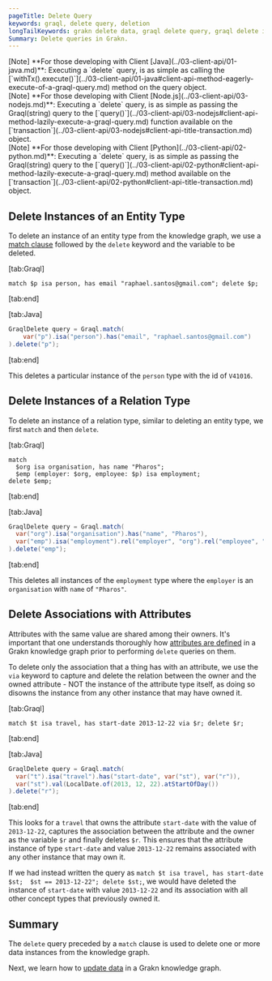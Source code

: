 ```yaml
---
pageTitle: Delete Query
keywords: graql, delete query, deletion
longTailKeywords: grakn delete data, graql delete query, graql delete instances
Summary: Delete queries in Grakn.
---
```


<div class = "note">
[Note]
**For those developing with Client [Java](../03-client-api/01-java.md)**: Executing a `delete` query, is as simple as calling the [`withTx().execute()`](../03-client-api/01-java#client-api-method-eagerly-execute-of-a-graql-query.md) method on the query object.
</div>

<div class = "note">
[Note]
**For those developing with Client [Node.js](../03-client-api/03-nodejs.md)**: Executing a `delete` query, is as simple as passing the Graql(string) query to the [`query()`](../03-client-api/03-nodejs#client-api-method-lazily-execute-a-graql-query.md) function available on the [`transaction`](../03-client-api/03-nodejs#client-api-title-transaction.md) object.
</div>

<div class = "note">
[Note]
**For those developing with Client [Python](../03-client-api/02-python.md)**: Executing a `delete` query, is as simple as passing the Graql(string) query to the [`query()`](../03-client-api/02-python#client-api-method-lazily-execute-a-graql-query.md) method available on the [`transaction`](../03-client-api/02-python#client-api-title-transaction.md) object.
</div>

## Delete Instances of an Entity Type
To delete an instance of an entity type from the knowledge graph, we use a [match clause](../10-query/01-match-clause.md) followed by the `delete` keyword and the variable to be deleted.

<div class="tabs dark">

[tab:Graql]
```graql
match $p isa person, has email "raphael.santos@gmail.com"; delete $p;
```
[tab:end]

[tab:Java]
```java
GraqlDelete query = Graql.match(
    var("p").isa("person").has("email", "raphael.santos@gmail.com")
).delete("p");
```
[tab:end]
</div>

This deletes a particular instance of the `person` type with the id of `V41016`.

## Delete Instances of a Relation Type
To delete an instance of a relation type, similar to deleting an entity type, we first `match` and then `delete`.

<div class="tabs dark">

[tab:Graql]
```graql
match
  $org isa organisation, has name "Pharos";
  $emp (employer: $org, employee: $p) isa employment;
delete $emp;
```
[tab:end]

[tab:Java]
```java
GraqlDelete query = Graql.match(
  var("org").isa("organisation").has("name", "Pharos"),
  var("emp").isa("employment").rel("employer", "org").rel("employee", "p")
).delete("emp");
```
[tab:end]
</div>

This deletes all instances of the `employment` type where the `employer` is an `organisation` with `name` of `"Pharos"`.

## Delete Associations with Attributes
Attributes with the same value are shared among their owners. It's important that one understands thoroughly how [attributes are defined](../09-schema/01-concepts.md#define-an-attribute) in a Grakn knowledge graph prior to performing `delete` queries on them.

To delete only the association that a thing has with an attribute, we use the `via` keyword to capture and delete the relation between the owner and the owned attribute - NOT the instance of the attribute type itself, as doing so disowns the instance from any other instance that may have owned it.

<div class="tabs dark">

[tab:Graql]
```graql
match $t isa travel, has start-date 2013-12-22 via $r; delete $r;
```
[tab:end]

[tab:Java]
```java
GraqlDelete query = Graql.match(
  var("t").isa("travel").has("start-date", var("st"), var("r")),
  var("st").val(LocalDate.of(2013, 12, 22).atStartOfDay())
).delete("r");
```
[tab:end]
</div>

This looks for a `travel` that owns the attribute `start-date` with the value of `2013-12-22`, captures the association between the attribute and the owner as the variable `$r` and finally deletes `$r`. This ensures that the attribute instance of type `start-date` and value `2013-12-22` remains associated with any other instance that may own it.

If we had instead written the query as `match $t isa travel, has start-date $st;  $st == 2013-12-22"; delete $st;`, we would have deleted the instance of `start-date` with value `2013-12-22` and its association with all other concept types that previously owned it.

## Summary
The `delete` query preceded by a `match` clause is used to delete one or more data instances from the knowledge graph.

Next, we learn how to [update data](../10-query/05-updating-data.md) in a Grakn knowledge graph.